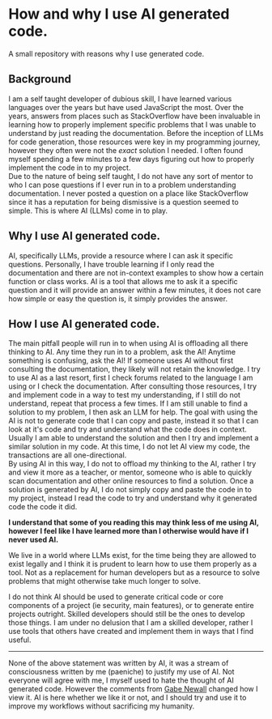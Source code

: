 # How and why I use AI generated code. 
A small repository with reasons why I use generated code.
## Background
I am a self taught developer of dubious skill, I have learned various languages over the years but have used JavaScript the most. Over the years, answers from places such as StackOverflow have been invaluable in learning how to properly implement specific problems that I was unable to understand by just reading the documentation. Before the inception of LLMs for code generation, those resources were key in my programming journey, however they often were not the *exact* solution I needed. I often found myself spending a few minutes to a few days figuring out how to properly implement the code in to my project.  
Due to the nature of being self taught, I do not have any sort of mentor to who I can pose questions if I ever run in to a problem understanding documentation. I never posted a question on a place like StackOverflow since it has a reputation for being dismissive is a question seemed to simple. This is where AI (LLMs) come in to play. 

## Why I use AI generated code.
AI, specifically LLMs, provide a resource where I can ask it specific questions. Personally, I have trouble learning if I only read the documentation and there are not in-context examples to show how a certain function or class works. AI is a tool that allows me to ask it a specific question and it will provide an answer within a few minutes, it does not care how simple or easy the question is, it simply provides the answer. 
## How I use AI generated code.
The main pitfall people will run in to when using AI is offloading all there thinking to AI. Any time they run in to a problem, ask the AI! Anytime something is confusing, ask the AI! If someone uses AI without first consulting the documentation, they likely will not retain the knowledge. I try to use AI as a last resort, first I check forums related to the language I am using or I check the documentation. After consulting those resources, I try and implement code in a way to test my understanding, if I still do not understand, repeat that process a few times. If I am still unable to find a solution to my problem, I then ask an LLM for help. The goal with using the AI is not to generate code that I can copy and paste, instead it so that I can look at it's code and try and understand what the code does in context. Usually I am able to understand the solution and then I try and implement a similar solution in my code. At this time, I do not let AI view my code, the transactions are all one-directional.  
By using AI in this way, I do not to offload my thinking to the AI, rather I try and view it more as a teacher, or mentor, someone who is able to quickly scan documentation and other online resources to find a solution. Once a solution is generated by AI, I do not simply copy and paste the code in to my project, instead I read the code to try and understand why it generated code the code it did.  

**I understand that some of you reading this may think less of me using AI, however I feel like I have learned more than I otherwise would have if I never used AI.**  

We live in a world where LLMs exist, for the time being they are allowed to exist legally and I think it is prudent to learn how to use them properly as a tool. Not as a replacement for human developers but as a resource to solve problems that might otherwise take much longer to solve.  

I do not think AI should be used to generate critical code or core components of a project (ie security, main features), or to generate entire projects outright. Skilled developers should still be the ones to develop those things. I am under no delusion that I am a skilled developer, rather I use tools that others have created and implement them in ways that I find useful. 

---
None of the above statement was written by AI, it was a stream of consciousness written by me (paeniche) to justify my use of AI. Not everyone will agree with me, I myself used to hate the thought of AI generated code. However the comments from [Gabe Newall](https://www.pcgamer.com/software/ai/gabe-newell-says-ai-is-a-significant-technology-transition-on-a-par-with-the-emergence-of-computers-or-the-internet-and-will-be-a-cheat-code-for-people-who-want-to-take-advantage-of-it/) changed how I view it. AI is here whether we like it or not, and I should try and use it to improve my workflows without sacrificing my humanity. 

